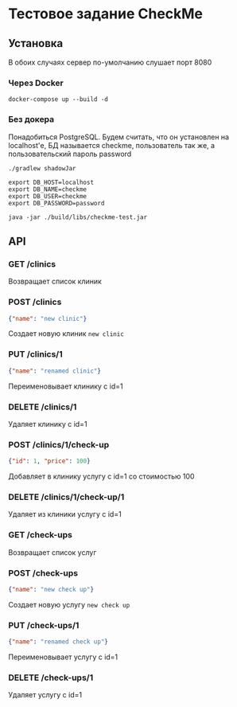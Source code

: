 # Тестовое задание CheckMe

## Установка
В обоих случаях сервер по-умолчанию слушает порт 8080
### Через Docker
`docker-compose up --build -d`
### Без докера
Понадобиться PostgreSQL. Будем считать, что он установлен на localhost'е, БД называется checkme,
пользователь так же, а пользовательский пароль password

```shell script
./gradlew shadowJar

export DB_HOST=localhost
export DB_NAME=checkme
export DB_USER=checkme
export DB_PASSWORD=password

java -jar ./build/libs/checkme-test.jar
```

## API
### GET /clinics
Возвращает список клиник
### POST /clinics
```json
{"name": "new clinic"}
```
Создает новую клиник `new clinic`
### PUT /clinics/1
```json
{"name": "renamed clinic"}
```
Переименовывает клинику с id=1
### DELETE /clinics/1
Удаляет клинику с id=1
### POST /clinics/1/check-up
```json
{"id": 1, "price": 100}
```
Добавляет в клинику услугу с id=1 со стоимостью 100
### DELETE /clinics/1/check-up/1
Удаляет из клиники услугу с id=1
### GET /check-ups
Возвращает список услуг
### POST /check-ups
```json
{"name": "new check up"}
```
Создает новую услугу `new check up`
### PUT /check-ups/1
```json
{"name": "renamed check up"}
```
Переименовывает услугу с id=1
### DELETE /check-ups/1
Удаляет услугу с id=1
